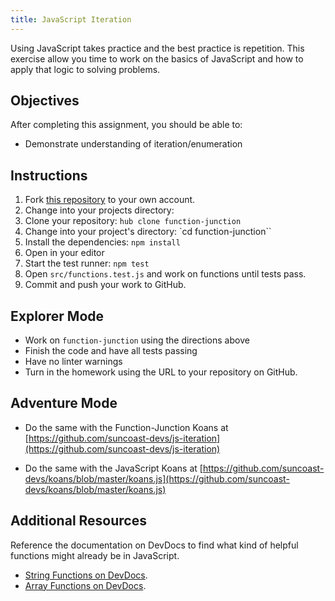```yaml
---
title: JavaScript Iteration
---
```


Using JavaScript takes practice and the best practice is repetition. This
exercise allow you time to work on the basics of JavaScript and how to apply
that logic to solving problems.

## Objectives

After completing this assignment, you should be able to:

- Demonstrate understanding of iteration/enumeration

## Instructions

1. Fork [this repository](https://github.com/suncoast-devs/function-junction) to
   your own account.
2. Change into your projects directory:
3. Clone your repository: `hub clone function-junction`
4. Change into your project's directory: `cd function-junction``
5. Install the dependencies: `npm install`
6. Open in your editor
7. Start the test runner: `npm test`
8. Open `src/functions.test.js` and work on functions until tests pass.
9. Commit and push your work to GitHub.

## Explorer Mode

- Work on `function-junction` using the directions above
- Finish the code and have all tests passing
- Have no linter warnings
- Turn in the homework using the URL to your repository on GitHub.

## Adventure Mode

- Do the same with the Function-Junction Koans at
  [https://github.com/suncoast-devs/js-iteration](https://github.com/suncoast-devs/js-iteration)

- Do the same with the JavaScript Koans at
  [https://github.com/suncoast-devs/koans/blob/master/koans.js](https://github.com/suncoast-devs/koans/blob/master/koans.js)

## Additional Resources

Reference the documentation on DevDocs to find what kind of helpful functions
might already be in JavaScript.

- [String Functions on DevDocs](https://devdocs.io/javascript/global_objects/string).
- [Array Functions on DevDocs](http://devdocs.io/javascript/global_objects/array).
